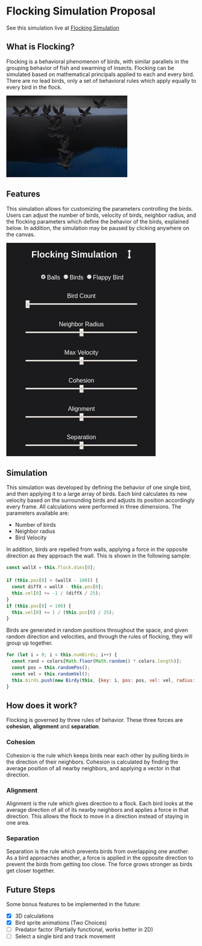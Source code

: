 # Flocking Simulation Proposal

See this simulation live at [Flocking Simulation](https://schan1031.github.io/Flocking-Simulation/)

## What is Flocking?

Flocking is a behavioral phenomenon of birds, with similar parallels in the grouping behavior of fish and swarming of insects. Flocking can be simulated based on mathematical principals applied to each and every bird. There are no lead birds, only a set of behavioral rules which apply equally to every bird in the flock.

![flock](./assets/images/flock.png)

## Features

This simulation allows for customizing the parameters controlling the birds. Users can adjust the number of birds, velocity of birds, neighbor radius, and the flocking parameters which define the behavior of the birds, explained below. In addition, the simulation may be paused by clicking anywhere on the canvas.

![menu](./assets/images/menu.png)

## Simulation

This simulation was developed by defining the behavior of one single bird, and then applying it to a large array of birds. Each bird calculates its new velocity based on the surrounding birds and adjusts its position accordingly every frame. All calculations were performed in three dimensions. The parameters available are:
- Number of birds
- Neighbor radius
- Bird Velocity

In addition, birds are repelled from walls, applying a force in the opposite direction as they approach the wall. This is shown in the following sample:

```javascript
const wallX = this.flock.dims[0];

if (this.pos[0] > (wallX - 100)) {
  const diffX = wallX - this.pos[0];
  this.vel[0] += -1 / (diffX / 25);
}
if (this.pos[0] < 100) {
  this.vel[0] += 1 / (this.pos[0] / 25);
}
```

Birds are generated in random positions throughout the space, and given random direction and velocities, and through the rules of flocking, they will group up together.

```javascript
for (let i = 0; i < this.numBirds; i++) {
  const rand = colors[Math.floor(Math.random() * colors.length)];
  const pos = this.randomPos();
  const vel = this.randomVel();
  this.birds.push(new Birdy(this, {key: i, pos: pos, vel: vel, radius: 4, color: rand}));
}
```


## How does it work?

Flocking is governed by three rules of behavior. These three forces are **cohesion**, **alignment** and **separation**.

### Cohesion

Cohesion is the rule which keeps birds near each other by pulling birds in the direction of their neighbors. Cohesion is calculated by finding the average position of all nearby neighbors, and applying a vector in that direction.

### Alignment

Alignment is the rule which gives direction to a flock. Each bird looks at the average direction of all of its nearby neighbors and applies a force in that direction. This allows the flock to move in a direction instead of staying in one area.

### Separation

Separation is the rule which prevents birds from overlapping one another. As a bird approaches another, a force is applied in the opposite direction to prevent the birds from getting too close. The force grows stronger as birds get closer together.

## Future Steps

Some bonus features to be implemented in the future:
- [x] 3D calculations
- [x] Bird sprite animations (Two Choices)
- [ ] Predator factor (Partially functional, works better in 2D)
- [ ] Select a single bird and track movement
